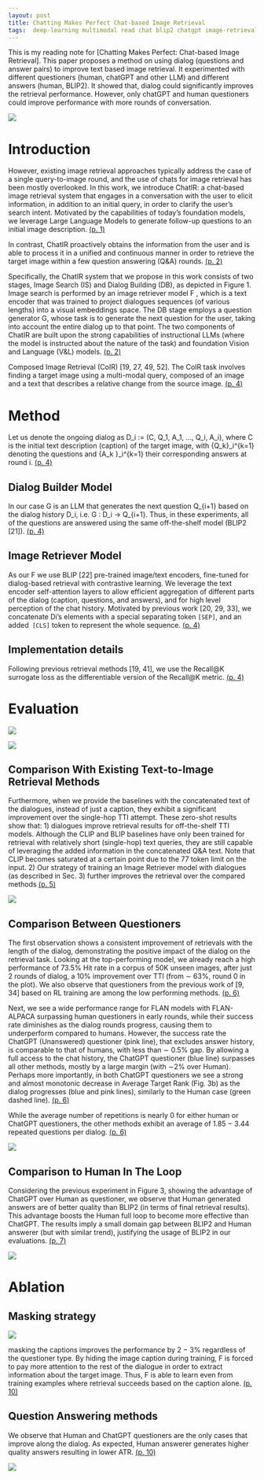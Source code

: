 ```yaml
---
layout: post
title: Chatting Makes Perfect Chat-based Image Retrieval
tags:  deep-learning multimodal read chat blip2 chatgpt image-retrieval dialog conversation alpaca llama flan chat-ir
---
```


This is my reading note for [Chatting Makes Perfect: Chat-based Image Retrieval]. This paper proposes a method on using dialog (questions and answer pairs) to improve text based image retrieval. It experimented with different questioners (human, chatGPT and other LLM) and different answers (human, BLIP2). It showed that, dialog could significantly improves the retrieval performance. However, only chatGPT and human questioners could improve performance with more rounds of conversation.

![](https://raw.githubusercontent.com/zhangtemplar/zhangtemplar.github.io/master/uPic/levyChattingMakesPerfect2023-2-x104-y494.png) 

# Introduction
However, existing image retrieval approaches typically address the case of a single query-to-image round, and the use of chats for image retrieval has been mostly overlooked. In this work, we introduce ChatIR: a chat-based image retrieval system that engages in a conversation with the user to elicit information, in addition to an initial query, in order to clarify the user’s search intent. Motivated by the capabilities of today’s foundation models, we leverage Large Language Models to generate follow-up questions to an initial image description. [(p. 1)](zotero://open-pdf/library/items/6SZPZ6WZ?page=1&annotation=GCZLDV78)

In contrast, ChatIR proactively obtains the information from the user and is able to process it in a unified and continuous manner in order to retrieve the target image within a few question answering (Q&A) rounds. [(p. 2)](zotero://open-pdf/library/items/6SZPZ6WZ?page=2&annotation=TSSZNZUI)

Specifically, the ChatIR system that we propose in this work consists of two stages, Image Search (IS) and Dialog Building (DB), as depicted in Figure 1. Image search is performed by an image retriever model F , which is a text encoder that was trained to project dialogues sequences (of various lengths) into a visual embeddings space. The DB stage employs a question generator G, whose task is to generate the next question for the user, taking into account the entire dialog up to that point. The two components of ChatIR are built upon the strong capabilities of instructional LLMs (where the model is instructed about the nature of the task) and foundation Vision and Language (V&L) models. [(p. 2)](zotero://open-pdf/library/items/6SZPZ6WZ?page=2&annotation=PSNZIHG4)

Composed Image Retrieval (CoIR) [19, 27, 49, 52]. The CoIR task involves finding a target image using a multi-modal query, composed of an image and a text that describes a relative change from the source image. [(p. 4)](zotero://open-pdf/library/items/6SZPZ6WZ?page=4&annotation=M7CKUC2B)

# Method
Let us denote the ongoing dialog as D_i := (C, Q_1, A_1, ..., Q_i, A_i), where C is the initial text description (caption) of the target image, with {Q_k}_i^{k=1} denoting the questions and {A_k }_i^{k=1} their corresponding answers at round i. [(p. 4)](zotero://open-pdf/library/items/6SZPZ6WZ?page=4&annotation=BH3HG7JH)

## Dialog Builder Model
In our case G is an LLM that generates the next question Q_{i+1} based on the dialog history D_i, i.e. G : D_i → Q_{i+1}. Thus, in these experiments, all of the questions are answered using the same off-the-shelf model (BLIP2 [21]). [(p. 4)](zotero://open-pdf/library/items/6SZPZ6WZ?page=4&annotation=6FC3IZXP)

## Image Retriever Model
As our F we use BLIP [22] pre-trained image/text encoders, fine-tuned for dialog-based retrieval with contrastive learning. We leverage the text encoder self-attention layers to allow efficient aggregation of different parts of the dialog (caption, questions, and answers), and for high level perception of the chat history. Motivated by previous work [20, 29, 33], we concatenate Di’s elements with a special separating token `[SEP]`, and an added` [CLS]` token to represent the whole sequence. [(p. 4)](zotero://open-pdf/library/items/6SZPZ6WZ?page=4&annotation=NVW2SAII)

## Implementation details
Following previous retrieval methods [19, 41], we use the Recall@K surrogate loss as the differentiable version of the Recall@K metric. [(p. 4)](zotero://open-pdf/library/items/6SZPZ6WZ?page=4&annotation=YH2LHB9P)

# Evaluation
![](https://raw.githubusercontent.com/zhangtemplar/zhangtemplar.github.io/master/uPic/levyChattingMakesPerfect2023-8-x104-y221.png) 

![](https://raw.githubusercontent.com/zhangtemplar/zhangtemplar.github.io/master/uPic/levyChattingMakesPerfect2023-9-x104-y493.png) 

## Comparison With Existing Text-to-Image Retrieval Methods
Furthermore, when we provide the baselines with the concatenated text of the dialogues, instead of just a caption, they exhibit a significant improvement over the single-hop TTI attempt. These zero-shot results show that: 1) dialogues improve retrieval results for off-the-shelf TTI models. Although the CLIP and BLIP baselines have only been trained for retrieval with relatively short (single-hop) text queries, they are still capable of leveraging the added information in the concatenated Q&A text. Note that CLIP becomes saturated at a certain point due to the 77 token limit on the input. 2) Our strategy of training an Image Retriever model with dialogues (as described in Sec. 3) further improves the retrieval over the compared methods [(p. 5)](zotero://open-pdf/library/items/6SZPZ6WZ?page=5&annotation=ITXIUUIT)

![](https://raw.githubusercontent.com/zhangtemplar/zhangtemplar.github.io/master/uPic/levyChattingMakesPerfect2023-6-x101-y443.png) 

## Comparison Between Questioners
The first observation shows a consistent improvement of retrievals with the length of the dialog, demonstrating the positive impact of the dialog on the retrieval task. Looking at the top-performing model, we already reach a high performance of 73.5% Hit rate in a corpus of 50K unseen images, after just 2 rounds of dialog, a 10% improvement over TTI (from ∼ 63%, round 0 in the plot). We also observe that questioners from the previous work of [9, 34] based on RL training are among the low performing methods. [(p. 6)](zotero://open-pdf/library/items/6SZPZ6WZ?page=6&annotation=6235LJQ6)

Next, we see a wide performance range for FLAN models with FLAN-ALPACA surpassing human questioners in early rounds, while their success rate diminishes as the dialog rounds progress, causing them to underperform compared to humans. However, the success rate the ChatGPT (Unanswered) questioner (pink line), that excludes answer history, is comparable to that of humans, with less than ∼ 0.5% gap. By allowing a full access to the chat history, the ChatGPT questioner (blue line) surpasses all other methods, mostly by a large margin (with ∼2% over Human). Perhaps more importantly, in both ChatGPT questioners we see a strong and almost monotonic decrease in Average Target Rank (Fig. 3b) as the dialog progresses (blue and pink lines), similarly to the Human case (green dashed line). [(p. 6)](zotero://open-pdf/library/items/6SZPZ6WZ?page=6&annotation=K6GTII6C)

While the average number of repetitions is nearly 0 for either human or ChatGPT questioners, the other methods exhibit an average of 1.85 − 3.44 repeated questions per dialog. [(p. 6)](zotero://open-pdf/library/items/6SZPZ6WZ?page=6&annotation=2SA2PH4K)

![](https://raw.githubusercontent.com/zhangtemplar/zhangtemplar.github.io/master/uPic/levyChattingMakesPerfect2023-7-x104-y453.png) 

## Comparison to Human In The Loop
Considering the previous experiment in Figure 3, showing the advantage of ChatGPT over Human as questioner, we observe that Human generated answers are of better quality than BLIP2 (in terms of final retrieval results). This advantage boosts the Human full loop to become more effective than ChatGPT. The results imply a small domain gap between BLIP2 and Human answerer (but with similar trend), justifying the usage of BLIP2 in our evaluations. [(p. 7)](zotero://open-pdf/library/items/6SZPZ6WZ?page=7&annotation=5Z3DJQPF)

![](https://raw.githubusercontent.com/zhangtemplar/zhangtemplar.github.io/master/uPic/levyChattingMakesPerfect2023-8-x103-y464.png) 

# Ablation
## Masking strategy
![](https://raw.githubusercontent.com/zhangtemplar/zhangtemplar.github.io/master/uPic/levyChattingMakesPerfect2023-9-x103-y166.png) 

masking the captions improves the performance by 2 − 3% regardless of the questioner type. By hiding the image caption during training, F is forced to pay more attention to the rest of the dialogue in order to extract information about the target image. Thus, F is able to learn even from training examples where retrieval succeeds based on the caption alone. [(p. 10)](zotero://open-pdf/library/items/6SZPZ6WZ?page=10&annotation=AWQWVBEV)

## Question Answering methods
We observe that Human and ChatGPT questioners are the only cases that improve along the dialog. As expected, Human answerer generates higher quality answers resulting in lower ATR. [(p. 10)](zotero://open-pdf/library/items/6SZPZ6WZ?page=10&annotation=Z6DQWH6V)

![](https://raw.githubusercontent.com/zhangtemplar/zhangtemplar.github.io/master/uPic/levyChattingMakesPerfect2023-10-x130-y340.png)
